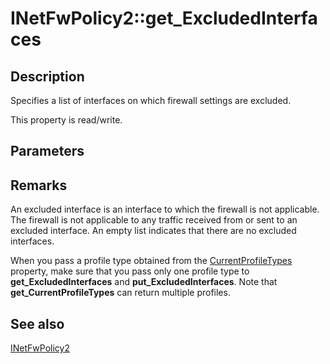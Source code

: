 # INetFwPolicy2::get_ExcludedInterfaces

## Description

Specifies a list of interfaces on which firewall settings are excluded.

This property is read/write.

## Parameters

## Remarks

An excluded interface is an interface to which the firewall is not applicable. The firewall is not applicable to any traffic received from or sent to an excluded interface. An empty list indicates that there are no excluded interfaces.

When you pass a profile type obtained from the [CurrentProfileTypes](https://learn.microsoft.com/previous-versions/windows/desktop/api/netfw/nf-netfw-inetfwpolicy2-get_currentprofiletypes) property, make sure that you pass only one profile type to **get_ExcludedInterfaces** and **put_ExcludedInterfaces**. Note that **get_CurrentProfileTypes** can return multiple profiles.

## See also

[INetFwPolicy2](https://learn.microsoft.com/previous-versions/windows/desktop/api/netfw/nn-netfw-inetfwpolicy2)